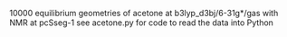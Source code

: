 10000 equilibrium geometries of acetone at b3lyp_d3bj/6-31g*/gas with NMR at pcSseg-1
see acetone.py for code to read the data into Python
